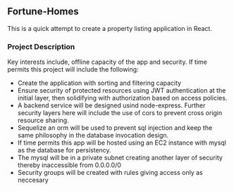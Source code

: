 ## Fortune-Homes

This is a quick attempt to create a property listing application in React. 

### Project Description

Key interests include, offline capacity of the app and security. If time permits this project will include the following: <br>
- Create the application with sorting and filtering capacity
- Ensure security of protected resources using JWT authentication at the initial layer, then solidifying with authorization based on access policies.
- A backend service will be designed usind node-express. Further security layers here will include the use of cors to prevent cross origin resource sharing. 
- Sequelize an orm will be used to prevent sql injection and keep the same philosophy in the database invocation design.
- If time permits this app will be hosted using an EC2 instance with mysql as the database for persistency. 
- The mysql will be in a private subnet creating another layer of security thereby inaccessible from 0.0.0.0/0
- Security groups will be created with rules giving access only as neccesary 



